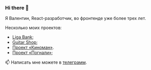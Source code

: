 ### Hi there 👋

Я Валентин, React-разработчик, во фронтенде уже более трех лет.

Несколько моих проектов:
- <a href="https://github.com/we1tkindzy/liga_bank">Liga Bank</a>;
- <a href="https://github.com/we1tkindzy/guitar_shop">Guitar Shop</a>;
- <a href="https://github.com/we1tkindzy/1085399-cinemaddict-13">Проект «Киноман»</a>.
- <a href="https://github.com/we1tkindzy/1085399-pognali-22">Проект «Погнали»</a>;

📫 Написать мне можете в <a href="https://t.me/hxlser">телеграмм</a>.

<!--![Anurag's GitHub stats](https://github-readme-stats.vercel.app/api?username=we1tkindzy&hide=contribs,prs&show_icons=true&theme=buefy)-->


